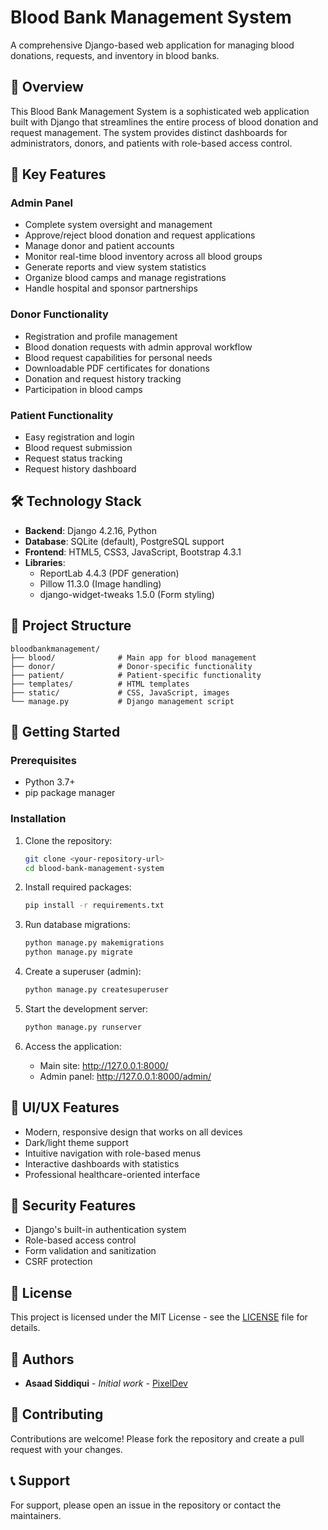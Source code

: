 # Blood Bank Management System

A comprehensive Django-based web application for managing blood donations, requests, and inventory in blood banks.

## 🏥 Overview

This Blood Bank Management System is a sophisticated web application built with Django that streamlines the entire process of blood donation and request management. The system provides distinct dashboards for administrators, donors, and patients with role-based access control.

## 🚀 Key Features

### Admin Panel
- Complete system oversight and management
- Approve/reject blood donation and request applications
- Manage donor and patient accounts
- Monitor real-time blood inventory across all blood groups
- Generate reports and view system statistics
- Organize blood camps and manage registrations
- Handle hospital and sponsor partnerships

### Donor Functionality
- Registration and profile management
- Blood donation requests with admin approval workflow
- Blood request capabilities for personal needs
- Downloadable PDF certificates for donations
- Donation and request history tracking
- Participation in blood camps

### Patient Functionality
- Easy registration and login
- Blood request submission
- Request status tracking
- Request history dashboard

## 🛠️ Technology Stack

- **Backend**: Django 4.2.16, Python
- **Database**: SQLite (default), PostgreSQL support
- **Frontend**: HTML5, CSS3, JavaScript, Bootstrap 4.3.1
- **Libraries**: 
  - ReportLab 4.4.3 (PDF generation)
  - Pillow 11.3.0 (Image handling)
  - django-widget-tweaks 1.5.0 (Form styling)

## 📁 Project Structure

```
bloodbankmanagement/
├── blood/              # Main app for blood management
├── donor/              # Donor-specific functionality
├── patient/            # Patient-specific functionality
├── templates/          # HTML templates
├── static/             # CSS, JavaScript, images
└── manage.py           # Django management script
```

## 🎯 Getting Started

### Prerequisites
- Python 3.7+
- pip package manager

### Installation

1. Clone the repository:
   ```bash
   git clone <your-repository-url>
   cd blood-bank-management-system
   ```

2. Install required packages:
   ```bash
   pip install -r requirements.txt
   ```

3. Run database migrations:
   ```bash
   python manage.py makemigrations
   python manage.py migrate
   ```

4. Create a superuser (admin):
   ```bash
   python manage.py createsuperuser
   ```

5. Start the development server:
   ```bash
   python manage.py runserver
   ```

6. Access the application:
   - Main site: http://127.0.0.1:8000/
   - Admin panel: http://127.0.0.1:8000/admin/

## 🎨 UI/UX Features

- Modern, responsive design that works on all devices
- Dark/light theme support
- Intuitive navigation with role-based menus
- Interactive dashboards with statistics
- Professional healthcare-oriented interface

## 🔐 Security Features

- Django's built-in authentication system
- Role-based access control
- Form validation and sanitization
- CSRF protection

## 📄 License

This project is licensed under the MIT License - see the [LICENSE](LICENSE) file for details.

## 👥 Authors

- **Asaad Siddiqui** - *Initial work* - [PixelDev](https://github.com/PixelDev)

## 🤝 Contributing

Contributions are welcome! Please fork the repository and create a pull request with your changes.

## 📞 Support

For support, please open an issue in the repository or contact the maintainers.
